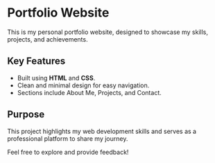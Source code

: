 # Portfolio Website 

This is my personal portfolio website, designed to showcase my skills, projects, and achievements.  

## Key Features 
- Built using **HTML** and **CSS**.
- Clean and minimal design for easy navigation.
- Sections include About Me, Projects, and Contact.

## Purpose 
This project highlights my web development skills and serves as a professional platform to share my journey.  

Feel free to explore and provide feedback! 
